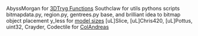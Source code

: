 AbyssMorgan for [3DTryg Functions](http://forum.sa-mp.com/showthread.php?t=591010)
Southclaw for utils pythons scripts bitmapdata.py, region.py, gentrees.py base, and brilliant idea to bitmap object placement
y_less for [model sizes](https://gist.githubusercontent.com/Y-Less/4543512/raw/be1790101e51096bdf7134410876b35da12aef8d/modelsizes.inc)
[uL]Slice, [uL]Chris420, [uL]Pottus, uint32, Crayder, Codectile for [ColAndreas](http://forum.sa-mp.com/showthread.php?t=586068)